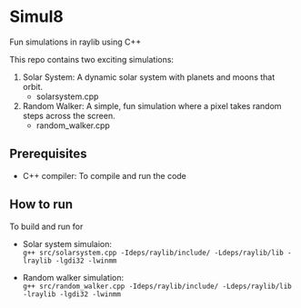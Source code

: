 # Simul8
Fun simulations in raylib using C++  

This repo contains two exciting simulations:  
1. Solar System: A dynamic solar system with planets and moons that orbit.
   - solarsystem.cpp
2. Random Walker: A simple, fun simulation where a pixel takes random steps across the screen.
   - random_walker.cpp

## Prerequisites      
- C++ compiler: To compile and run the code

## How to run   
To build and run for 
- Solar system simulaion:  
  `g++ src/solarsystem.cpp -Ideps/raylib/include/ -Ldeps/raylib/lib -lraylib -lgdi32 -lwinmm`
  
- Random walker simulation:  
  `g++ src/random_walker.cpp -Ideps/raylib/include/ -Ldeps/raylib/lib -lraylib -lgdi32 -lwinmm`











